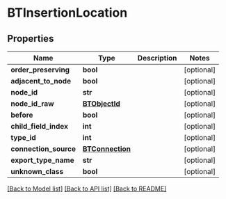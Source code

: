 # BTInsertionLocation

## Properties
Name | Type | Description | Notes
------------ | ------------- | ------------- | -------------
**order_preserving** | **bool** |  | [optional] 
**adjacent_to_node** | **bool** |  | [optional] 
**node_id** | **str** |  | [optional] 
**node_id_raw** | [**BTObjectId**](BTObjectId.md) |  | [optional] 
**before** | **bool** |  | [optional] 
**child_field_index** | **int** |  | [optional] 
**type_id** | **int** |  | [optional] 
**connection_source** | [**BTConnection**](BTConnection.md) |  | [optional] 
**export_type_name** | **str** |  | [optional] 
**unknown_class** | **bool** |  | [optional] 

[[Back to Model list]](../README.md#documentation-for-models) [[Back to API list]](../README.md#documentation-for-api-endpoints) [[Back to README]](../README.md)


